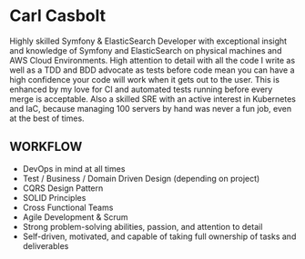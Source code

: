 # Carl Casbolt

Highly skilled Symfony & ElasticSearch Developer with exceptional insight and
knowledge of Symfony and ElasticSearch on physical machines and AWS Cloud
Environments. High attention to detail with all the code I write as well as a
TDD and BDD advocate as tests before code mean you can have a high confidence
your code will work when it gets out to the user. This is enhanced by my love
for CI and automated tests running before every merge is acceptable. Also a
skilled SRE with an active interest in Kubernetes and IaC, because managing 100
servers by hand was never a fun job, even at the best of times.
                 
## WORKFLOW
- DevOps in mind at all times
- Test / Business / Domain Driven Design (depending on project)
- CQRS Design Pattern
- SOLID Principles
- Cross Functional Teams
- Agile Development & Scrum
- Strong problem-solving abilities, passion, and attention to detail
- Self-driven, motivated, and capable of taking full ownership of tasks and deliverables

<!--
**carlcasbolt/carlcasbolt** is a ✨ _special_ ✨ repository because its `README.md` (this file) appears on your GitHub profile.

Here are some ideas to get you started:

- 🔭 I’m currently working on ...
- 🌱 I’m currently learning ...
- 👯 I’m looking to collaborate on ...
- 🤔 I’m looking for help with ...
- 💬 Ask me about ...
- 📫 How to reach me: ...
- 😄 Pronouns: ...
- ⚡ Fun fact: ...
-->
